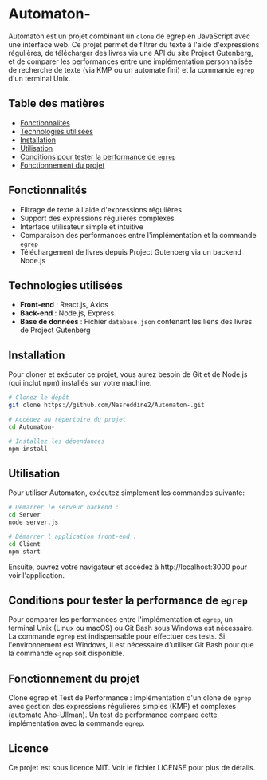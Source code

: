 # Automaton-

Automaton est un projet combinant un `clone` de egrep en JavaScript avec une interface web. Ce projet permet de filtrer du texte à l'aide d'expressions régulières, de télécharger des livres via une API du site Project Gutenberg, et de comparer les performances entre une implémentation personnalisée de recherche de texte (via KMP ou un automate fini) et la commande `egrep` d'un terminal Unix.

## Table des matières

- [Fonctionnalités](#fonctionnalités)
- [Technologies utilisées](#technologies-utilisées)
- [Installation](#installation)
- [Utilisation](#utilisation)
- [Conditions pour tester la performance de `egrep`](#conditions-pour-tester-la-performance-de-egrep)
- [Fonctionnement du projet](#fonctionnement-du-projet)

## Fonctionnalités

- Filtrage de texte à l'aide d'expressions régulières
- Support des expressions régulières complexes
- Interface utilisateur simple et intuitive
- Comparaison des performances entre l'implémentation et la commande `egrep`
- Téléchargement de livres depuis Project Gutenberg via un backend Node.js

## Technologies utilisées

- **Front-end** : React.js, Axios
- **Back-end** : Node.js, Express
- **Base de données** : Fichier `database.json` contenant les liens des livres de Project Gutenberg

## Installation

Pour cloner et exécuter ce projet, vous aurez besoin de Git et de Node.js (qui inclut npm) installés sur votre machine.

```bash
# Clonez le dépôt
git clone https://github.com/Nasreddine2/Automaton-.git

# Accédez au répertoire du projet
cd Automaton-

# Installez les dépendances
npm install
```

## Utilisation
Pour utiliser Automaton, exécutez simplement les commandes suivante:

```bash
# Démarrer le serveur backend :
cd Server
node server.js

# Démarrer l'application front-end :
cd Client
npm start
```

Ensuite, ouvrez votre navigateur et accédez à http://localhost:3000 pour voir l'application.

## Conditions pour tester la performance de `egrep`

Pour comparer les performances entre l'implémentation et `egrep`, un terminal Unix (Linux ou macOS) ou Git Bash sous Windows est nécessaire. La commande `egrep` est indispensable pour effectuer ces tests.
Si l'environnement est Windows, il est nécessaire d'utiliser Git Bash pour que la commande `egrep` soit disponible.

## Fonctionnement du projet

Clone egrep et Test de Performance : Implémentation d'un clone de `egrep` avec gestion des expressions régulières simples (KMP) et complexes (automate Aho-Ullman). Un test de performance compare cette implémentation avec la commande `egrep`.

## Licence
Ce projet est sous licence MIT. Voir le fichier LICENSE pour plus de détails.

